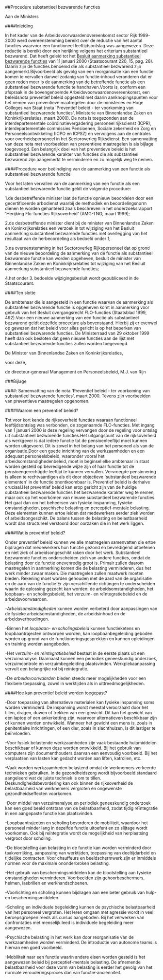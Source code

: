 <meta http-equiv='Content-Type' content='text/html; charset=utf-8' />

##Procedure substantieel bezwarende functies

Aan de Ministers

####Inleiding

In het kader van de Arbeidsvoorwaardenovereenkomst sector Rijk 1999-2000 werd overeenstemming bereikt over de reductie van het aantal functies waarvoor een functioneel leeftijdsontslag was aangewezen. Deze reductie is bereikt door een herijking volgens het criterium substantieel bezwarend. Dat heeft geleid tot het [Besluit aanmerking substantieel bezwarende functies](../../../../../../ministeriele-regeling/aanmerking/substantieel/bezwarende/functies/BWBR0011087/README.md) van 11 januari 2000 (Staatscourant 220, 15, pag. 28). Daarin zijn de functies benoemd die als substantieel bezwarend zijn aangemerkt.Bijvoorbeeld als gevolg van een reorganisatie kan een functie komen te vervallen danwel zodanig van functie-inhoud veranderen dat er geen reden meer is de aanmerking van de betreffende functie als een substantieel bezwarende functie te handhaven.Voorts is, conform een afspraak in de bovengenoemde Arbeidsvoorwaardenovereenkomst, een beleidsnota preventief beleid opgesteld met daarin aanknopingspunten voor het nemen van preventieve maatregelen door de ministeries en Hoge Colleges van Staat (nota 'Preventief beleid - ter voorkoming van substantieel bezwarende functies', Ministerie van Binnenlandse Zaken en Koninkrijksrelaties, maart 2000). De nota is toegezonden aan de interdepartementale coördinatievergadering personeel rijksdienst (ICPR), interdepartementale commissies Pensioenen, Sociale zekerheid en Zorg en Personeelsontwikkeling (ICPO en ICPSZ) en vervolgens aan de centrales voor overheidspersoneel in het Sectoroverleg Rijksdienst. Een samenvatting van deze nota met voorbeelden van preventieve maatregelen is als bijlage toegevoegd. Een belangrijk doel van het preventieve beleid is het substantieel bezwarende karakter van functies die als substantieel bezwarend zijn aangemerkt te verminderen en zo mogelijk weg te nemen. 

####Procedure voor beëindiging van de aanmerking van een functie als substantieel bezwarende functie

Voor het laten vervallen van de aanmerking van een functie als een substantieel bezwarende functie geldt de volgende procedure:

1.de desbetreffende minister laat de functie opnieuw beoordelen door een gecertificeerde arbodienst waarbij de methodiek en beoordelingsnorm dienen te worden gehanteerd zoals beschreven in het onderzoeksrapport 'Herijking Flo-functies Rijksoverheid' (AMG-TNO, maart 1999);

2.de desbetreffende minister dient bij de minister van Binnenlandse Zaken en Koninkrijksrelaties een verzoek in tot wijziging van het Besluit aanmerking substantieel bezwarende functies met overlegging van het resultaat van de herbeoordeling als bedoeld onder 1;

3.na overeenstemming in het Sectoroverleg Rijkspersoneel dat op grond van de nieuwe beoordeling de aanmerking van de functie als substantieel bezwarende functie kan worden opgeheven, besluit de minister van Binnenlandse Zaken en Koninkrijksrelaties tot wijziging van het Besluit aanmerking substantieel bezwarende functies;

4.het onder 3. bedoelde wijzigingsbesluit wordt gepubliceerd in de Staatscourant. 

####Ten slotte

De ambtenaar die is aangesteld in een functie waarvan de aanmerking als substantieel bezwarende functie is opgeheven komt in aanmerking voor gebruik van het Besluit overgangsrecht FLO-functies (Staatsblad 1999, 492).Voor een nieuwe aanmerking van een functie als substantieel bezwarend geldt dezelfde procedure als bovenstaand. Hierbij zij er evenwel op gewezen dat het beleid voor alles gericht is op het beperken van substantieel bezwarende functies. De Ministerraad van 29 oktober 1999 heeft dan ook besloten dat geen nieuwe functies aan de lijst met substantieel bezwarende functies zullen worden toegevoegd. 

De 
Minister van Binnenlandse Zaken en Koninkrijksrelaties,

voor deze,

de 
directeur-generaal Management en Personeelsbeleid,
M.J. van Rijn   

###Bijlage 

####: Samenvatting van de nota 'Preventief beleid - ter voorkoming van substantieel bezwarende functies', maart 2000. Tevens zijn voorbeelden van preventieve maatregelen opgenomen.

####Waarom een preventief beleid?

Tot voor kort kende de rijksoverheid functies waaraan functioneel leeftijdsontslag was verbonden, de zogenaamde FLO-functies. Met ingang van 1 januari 2000 is deze regeling vervangen door de regeling voor ontslag uit substantieel bezwarende functies.Het uitgangspunt van de rijksoverheid als werkgever is dat iedere functie tot de pensioenleeftijd moet kunnen worden uitgevoerd. Dit is zowel in het belang van het personeel als van de organisatie.Door een goede inrichting van de werkzaamheden en een adequaat personeelsbeleid, waaronder vooral het arbeidsomstandighedenbeleid, moet in beginsel elke ambtenaar in staat worden gesteld op bevredigende wijze zijn of haar functie tot de pensioengerechtigde leeftijd te kunnen vervullen. Vervroegde pensionering is alleen te rechtvaardigen als dit door objectieve 'substantieel bezwarende elementen' in de functie onontkoombaar is. Preventief beleid is derhalve cruciaal.Het preventief beleid kan erop gericht zijn van de huidige substantieel bezwarende functies het bezwarende karakter weg te nemen, maar ook op het voorkómen van nieuwe substantieel bezwarende functies. Het gaat dan om het beheersen van fysieke inspanning, fysieke omstandigheden, psychische belasting en perceptief-mentale belasting. Deze elementen kunnen ertoe leiden dat medewerkers eerder ziek worden of arbeidsongeschikt. De balans tussen de belasting en belastbaarheid wordt dan structureel verstoord door oorzaken die in het werk liggen. 

####Wat is preventief beleid?

Onder preventief beleid kunnen we alle maatregelen samenvatten die ertoe bijdragen dat medewerkers hun functie gezond en bevredigend uitoefenen en niet ziek of arbeidsongeschikt raken door het werk. Substantieel bezwarende functies onderscheiden zich van andere functies, omdat de belasting door de functie onevenredig groot is. Primair zullen daarom maatregelen in aanmerking komen die de belasting verminderen, dus het werk minder zwaar maken. Die maatregelen zullen maatwerk moeten bieden. Rekening moet worden gehouden met de aard van de organisatie en de aard van de functie.Er zijn verschillende richtingen te onderscheiden waarin de oplossing gezocht kan worden: de arbeidsomstandigheden, het loopbaan- en scholingsbeleid, het verzuim- en reïntegratiebeleid en de arbeidsvoorwaarden.

-*Arbeidsomstandigheden* kunnen worden verbeterd door aanpassingen van de fysieke arbeidsomstandigheden, de arbeidsinhoud en de arbeidsverhoudingen.

-Binnen het *loopbaan- en scholingsbeleid* kunnen functieketens en loopbaantrajecten ontworpen worden, kan loopbaanbegeleiding geboden worden op grond van de functioneringsgesprekken en kunnen opleidingen en training worden aangeboden.

-Het *verzuim- en reïntegratiebeleid* bestaat in de eerste plaats uit een verzuimanalyse. Daarnaast kunnen een periodiek geneeskundig onderzoek, verzuimcontrole en verzuimbegeleiding plaatsvinden. Werkplekaanpassing vervult een belangrijke rol bij reïntegratie.

-De *arbeidsvoorwaarden* bieden steeds meer mogelijkheden voor een flexibele toepassing, zowel in werktijden als in uittreedmogelijkheden.

####Hoe kan preventief beleid worden toegepast?

-Door toepassing van alternatieve materialen kan fysieke inspanning soms worden verminderd. De inspanning wordt meestal veroorzaakt door het tillen, dragen, duwen of trekken van een gewicht. Dit kan het gewicht van een laptop of een ankerketting zijn, waarvoor alternatieven beschikbaar zijn of kunnen worden ontwikkeld. Wanneer het gewicht een mens is, zoals in penitentiaire inrichtingen, of een dier, zoals in slachthuizen, is dit lastiger te beïnvloeden.

-Voor fysiek belastende werkzaamheden zijn vaak bestaande hulpmiddelen beschikbaar of kunnen deze worden ontwikkeld. Bij het gebruik van computers zijn documenthouders daarvan een eenvoudig voorbeeld. Bij het verplaatsen van lasten kan gedacht worden aan liften, katrollen, etc.

-Vaak worden werkzaamheden belastend omdat de werknemers verkeerde technieken gebruiken. In de gezondheidszorg wordt bijvoorbeeld standaard aangeleerd wat de juiste techniek is om te tillen. Deskundigheidsbevordering kan ook binnen de rijksoverheid de belastbaarheid van werknemers vergroten en ongewenste gezondheidseffecten voorkomen.

-Door middel van verzuimanalyse en periodiek geneeskundig onderzoek kan een goed beeld ontstaan van de belastbaarheid, zodat tijdig reïntegratie in een aangepaste functie kan plaatsvinden.

-Loopbaantrajecten en scholing bevorderen de mobiliteit, waardoor het personeel minder lang in dezelfde functie uitoefent en zo slijtage wordt voorkomen. Ook bij reïntegratie wordt de mogelijkheid van herplaatsing vergroot door scholing.

-De blootstelling aan belasting in de functie kan worden verminderd door taakverrijking, aanpassing van werktijden, toepassing van deeltijdarbeid en tijdelijke contracten. Voor chauffeurs en beeldschermwerk zijn er inmiddels normen voor de maximale ononderbroken belasting.

-Het gebruik van beschermingsmiddelen kan de blootstelling aan fysieke omstandigheden verminderen. Voorbeelden zijn gehoorbeschermers, helmen, lasbrillen en werkhandschoenen.

-Voorlichting en scholing kunnen bijdragen aan een beter gebruik van hulp- en beschermingsmiddelen.

-Scholing en individuele begeleiding kunnen de psychische belastbaarheid van het personeel vergroten. Het leren omgaan met agressie wordt in veel beroepsgroepen reeds als cursus aangeboden. Bij het verwerken van confrontaties met menselijk leed is individuele begeleiding meer aangewezen.

-Psychische belasting in het werk kan door reorganisatie van de werkzaamheden worden verminderd. De introductie van autonome teams is hiervan een goed voorbeeld.

-Mobiliteit naar een functie waarin andere eisen worden gesteld is het aangewezen beleid bij perceptief-mentale belasting. De afnemende belastbaarheid voor deze vorm van belasting is eerder het gevolg van het normale verouderingsproces dan van functie-anciënniteit.

